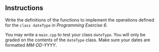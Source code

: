 ## Instructions
Write the definitions of the functions to implement the operations defined for the `class dateType` in _Programming Exercise 6_.

You may write a `main.cpp` to test your class `dateType`. 
You will only be graded on the contents of the  `dateType` class. Make sure your dates are formatted *MM-DD-YYYY*. 